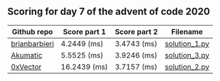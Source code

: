 ## Scoring for day 7 of the advent of code 2020
| Github repo | Score part 1 | Score part 2 | Filename |
| ------------- | ------------- | ------------- | ------------- |
| [brianbarbieri](https://github.com/brianbarbieri/adventofcode2020) | 4.2449 (ms) | 3.4743 (ms) | [solution_1.py](solutions/solution_1.py) |
| [Akumatic](https://github.com/Akumatic/Advent-of-Code) | 5.5525 (ms) | 3.9246 (ms) | [solution_3.py](solutions/solution_3.py) |
| [0xVector](https://github.com/0xVector/AdventOfCode2020) | 16.2439 (ms) | 3.7157 (ms) | [solution_2.py](solutions/solution_2.py) |

